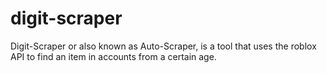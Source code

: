 # digit-scraper
Digit-Scraper or also known as Auto-Scraper, is a tool that uses the roblox API to find an item in accounts from a certain age.
